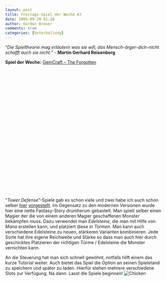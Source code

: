 ```yaml
---
layout: post
title: Freitags-Spiel der Woche #3
date: 2008-09-20 01:28
author: Gordon Breuer
comments: true
categories: [Unterhaltung]
---
```

<p>“<em>Die Spieltheorie mag erläutern was sie will, das Mensch-ärger-dich-nicht schafft auch sie nicht.</em>” - <strong>Martin Gerhard Reisenberg</strong></p>  <p><strong>Spiel der Woche:</strong> <a href="http://gameinabottle.com/" target="_blank">GemCraft – The Forgotten</a></p>  <p><object classid="clsid:D27CDB6E-AE6D-11cf-96B8-444553540000"
	codebase="http://download.macromedia.com/pub/shockwave/cabs/flash/swflash.cab#version='+ swf.requiredVersion +',0,0,0"
	width="530" height="397">   	<param name="movie" value="http://armorgames.com/files/games/gemcraft-1716.swf" />  	<param name="quality" value="high" />  	<param name="bgcolor" value="#000000" />  	<param name="menu" value="false" />  </object></p>  <p>“<em>Tower Defense</em>”-Spiele gab es schon viele und zwei habe ich auch schon selber <a href=" http://old.gordon-breuer.de/post/2008/02/21/Grab-Bag-01.aspx">hier</a> <a href=" http://old.gordon-breuer.de/post/2008/02/28/Grab-Bag-2.aspx">vorgestellt</a>. Im Gegensatz zu den modernen Versionen wurde hier eine nette Fantasy-Story drumherum gebastelt. Man spielt selber einen Magier der die von einem anderen Magier geschaffenen Monster bekämpfen muss. Dazu verwendet man <em>Edelsteine</em>, die man mit Hilfe von <em>Mana</em> erstellen kann, und platziert diese in <em>Türmen</em>. Man kann auch verschiedene Edelsteine zu neuen, stärkeren Varianten kombinieren. Jede Sorte hat ihre eigene Reichweite und Stärke so dass man auch hier durch geschicktes Platzieren der richtigen Türme / Edelsteine die Monster vernichten kann.</p>  <p>An die Steuerung hat man sich schnell gewöhnt, notfalls hilft einem das kurze Tutorial weiter. Auch bietet das Spiel die Option an seinen Spielstand zu speichern und später zu laden. Hierfür stehen mehrere verschiedene Slots zur Verfügung. Na dann: Lasst die Spiele beginnen! <img alt="Chicken" src="http://anheledirwp.blob.core.windows.net/wordpress/2008/09/52.gif" /></p>
